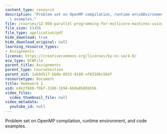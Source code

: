 ```yaml
---
content_type: resource
description: "Problem set on OpenMP compilation, runtime en\xADvironment, and code\
  \ examples."
file: /courses/12-950-parallel-programming-for-multicore-machines-using-openmp-and-mpi-january-iap-2010/ede2f608f6bf31001b946b8a8586b556_MIT12_950IAP10_hw1.pdf
file_size: 51456
file_type: application/pdf
hide_download: true
hide_download_original: null
learning_resource_types:
- Assignments
license: https://creativecommons.org/licenses/by-nc-sa/4.0/
ocw_type: OCWFile
parent_title: Assignments
parent_type: CourseSection
parent_uid: 1ab8d517-bb8e-0933-8180-af65586c56df
resourcetype: Document
title: Homework 1
uid: ede2f608-f6bf-3100-1b94-6b8a8586b556
video_files:
  video_thumbnail_file: null
video_metadata:
  youtube_id: null
---
```

Problem set on OpenMP compilation, runtime en­vironment, and code examples.
